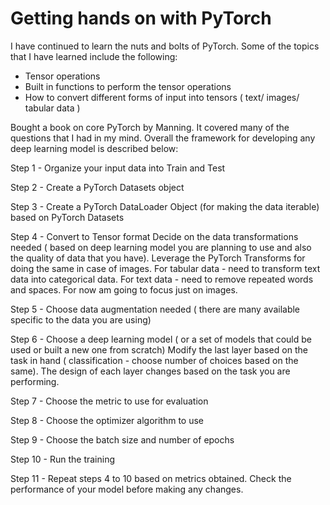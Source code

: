 # Getting hands on with PyTorch

I have continued to learn the nuts and bolts of PyTorch. Some of the topics that I have learned include the following: 

- Tensor operations 
- Built in functions to perform the tensor operations 
- How to convert different forms of input into tensors ( text/ images/ tabular data ) 

Bought a book on core PyTorch by Manning. It covered many of the questions that I had in my mind. Overall the framework for developing any deep learning model is described below: 

Step 1 - Organize your input data into Train and Test 

Step 2 - Create a PyTorch Datasets object

Step 3 - Create a PyTorch DataLoader Object (for making the data iterable) based on PyTorch Datasets

Step 4 - Convert to Tensor format 
Decide on the data transformations needed ( based on deep learning model you are planning to use and also the quality of data that you have). Leverage the PyTorch Transforms for doing the same in case of images. For tabular data - need to transform text data into categorical data. For text data - need to remove repeated words and spaces. For now am going to focus just on images.

Step 5 - Choose data augmentation needed ( there are many available specific to the data you are using) 

Step 6 - Choose a deep learning model ( or a set of models that could be used or built a new one from scratch) 
Modify the last layer based on the task in hand ( classification - choose number of choices based on the same). The design of each layer changes based on the task you are performing.  

Step 7 - Choose the metric to use for evaluation 

Step 8 - Choose the optimizer algorithm to use 

Step 9 - Choose the batch size and number of epochs

Step 10 - Run the training 

Step 11 - Repeat steps 4 to 10 based on metrics obtained. Check the performance of your model before making any changes. 
